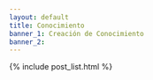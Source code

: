 ```yaml
---
layout: default
title: Conocimiento
banner_1: Creación de Conocimiento
banner_2:
---
```


{% include post_list.html %}